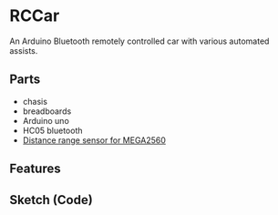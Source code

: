 # RCCar
An Arduino Bluetooth remotely controlled car with various automated assists.

## Parts
* chasis
* breadboards
* Arduino uno
* HC05 bluetooth
* [Distance range sensor for MEGA2560](https://www.amazon.com/HC-SR04-Ultrasonic-Distance-Measuring-MEGA2560/dp/B088BT8CDW/ref=asc_df_B088BT8CDW/?tag=hyprod-20&linkCode=df0&hvadid=533439785942&hvpos=&hvnetw=g&hvrand=7046879970358803362&hvpone=&hvptwo=&hvqmt=&hvdev=c&hvdvcmdl=&hvlocint=&hvlocphy=9033329&hvtargid=pla-1434560118174&psc=1)

## Features

## Sketch (Code)
